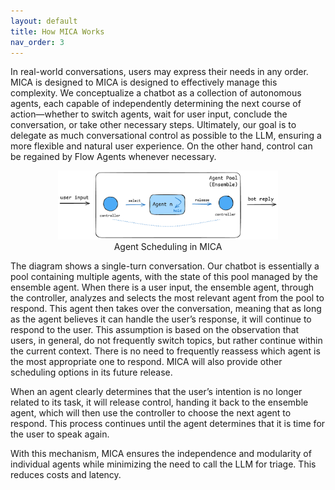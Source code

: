 ```yaml
---
layout: default
title: How MICA Works
nav_order: 3
---
```


In real-world conversations, users may express their needs in any order.  MICA is designed to MICA is designed to effectively manage this complexity.  We conceptualize a chatbot as a collection of autonomous agents, each capable of independently determining the next course of action—whether to switch agents, wait for user input, conclude the conversation, or take other necessary steps. Ultimately, our goal is to delegate as much conversational control as possible to the LLM, ensuring a more flexible and natural user experience. On the other hand, control can be regained by Flow Agents whenever necessary. 

<center>
<img style="width: 70%; height: auto;" src="schedule.png">
<br>
<div> Agent Scheduling in MICA </div>
</center>

The diagram shows a single-turn conversation. Our chatbot is essentially a pool containing multiple agents, with the state of this pool managed by the ensemble agent. When there is a user input, the ensemble agent, through the controller, analyzes and selects the most relevant agent from the pool to respond. This agent then takes over the conversation, meaning that as long as the agent believes it can handle the user’s response, it will continue to respond to the user. This assumption is based on the observation that users, in general, do not frequently switch topics, but rather continue within the current context. There is no need to frequently reassess which agent is the most appropriate one to respond.  MICA will also provide other scheduling options in its future release. 

When an agent clearly determines that the user’s intention is no longer related to its task, it will release control, handing it back to the ensemble agent, which will then use the controller to choose the next agent to respond. This process continues until the agent determines that it is time for the user to speak again.

With this mechanism, MICA ensures the independence and modularity of individual agents while minimizing the need to call the LLM for triage.  This reduces costs and latency.
